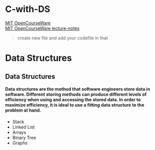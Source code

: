 # C-with-DS


[MIT OpenCourseWare](https://www.youtube.com/playlist?list=PLUl4u3cNGP61Oq3tWYp6V_F-5jb5L2iHb)  
[MIT OpenCourseWare lecture-notes](https://ocw.mit.edu/courses/electrical-engineering-and-computer-science/6-006-introduction-to-algorithms-fall-2011/lecture-notes/)



>create new file and add your codefile in that

# Data Structures 
## Data Structures
#### Data structures are the method that software engineers store data in software. Different storing methods can produce different levels of efficiency when using and accessing the stored data. In order to maximize efficiency, it is ideal to use a fitting data structure to the problem at hand.  
#### 
* Stack
* Linked List
* Arrays
* Binary Tree
* Graphs

